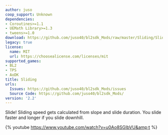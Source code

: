 ```yaml
---
author: juso
coop_support: Unknown
dependencies:
- Coroutines>=1.1
- UEMath Library>=1.3
- tweens>=1.0
download: https://github.com/juso40/bl2sdk_Mods/raw/master/Sliding/Sliding.zip
legacy: true
license:
  name: MIT
  url: https://choosealicense.com/licenses/mit
supported_games:
- BL2
- TPS
- AoDK
title: Sliding
urls:
  Issues: https://github.com/juso40/bl2sdk_Mods/issues
  Source Code: https://github.com/juso40/bl2sdk_Mods/
version: '2.2'
---
```

Slide!
Sliding speed gets calculated from slope and slide duration. You slide faster and longer if you slide downhill.


{% youtube https://www.youtube.com/watch?v=u0Ao8SGIbVU&amp;t %}